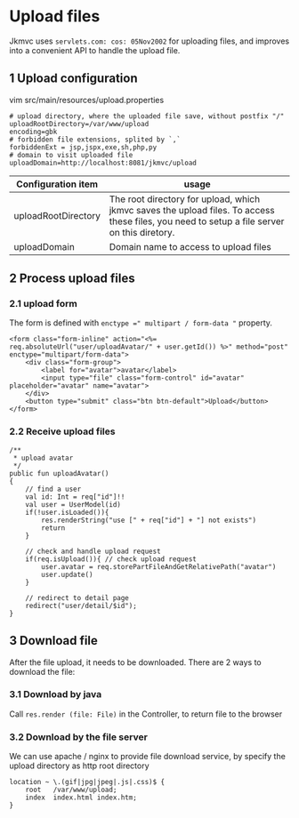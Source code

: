 # Upload files

Jkmvc uses `servlets.com: cos: 05Nov2002` for uploading files, and improves into a convenient API to handle the upload file.

## 1 Upload configuration

vim src/main/resources/upload.properties

```
# upload directory, where the uploaded file save, without postfix "/"
uploadRootDirectory=/var/www/upload
encoding=gbk
# forbidden file extensions, splited by `,`
forbiddenExt = jsp,jspx,exe,sh,php,py
# domain to visit uploaded file
uploadDomain=http://localhost:8081/jkmvc/upload
```

Configuration item | usage
--- | ---
uploadRootDirectory | The root directory for upload, which jkmvc saves the upload files. To access these files, you need to setup a file server on this diretory.
uploadDomain | Domain name to access to upload files

## 2 Process upload files

### 2.1 upload form

The form is defined with `enctype =" multipart / form-data "` property.

```
<form class="form-inline" action="<%= req.absoluteUrl("user/uploadAvatar/" + user.getId()) %>" method="post" enctype="multipart/form-data">
    <div class="form-group">
        <label for="avatar">avatar</label>
        <input type="file" class="form-control" id="avatar" placeholder="avatar" name="avatar">
    </div>
    <button type="submit" class="btn btn-default">Upload</button>
</form>
```

### 2.2 Receive upload files

```
/**
 * upload avatar
 */
public fun uploadAvatar()
{
    // find a user
    val id: Int = req["id"]!!
    val user = UserModel(id)
    if(!user.isLoaded()){
        res.renderString("use [" + req["id"] + "] not exists")
        return
    }

    // check and handle upload request
    if(req.isUpload()){ // check upload request
        user.avatar = req.storePartFileAndGetRelativePath("avatar")
        user.update()
    }

    // redirect to detail page
    redirect("user/detail/$id");
}
```

## 3 Download file

After the file upload, it needs to be downloaded. There are 2 ways to download the file:

### 3.1 Download by java

Call `res.render (file: File)` in the Controller, to return file to the browser

### 3.2 Download by the file server

We can use apache / nginx to provide file download service, by specify the upload directory as http root directory

```
location ~ \.(gif|jpg|jpeg|.js|.css)$ {
    root   /var/www/upload;
    index  index.html index.htm;
}

```

